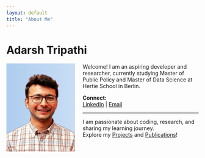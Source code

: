 ```yaml
---
layout: default
title: "About Me"
---
```


# Adarsh Tripathi

<img src="/assets/images/your-photo.jpg" width="180" alt="Adarsh Tripathi" align="left" style="margin-right:20px;"/>

Welcome! I am an aspiring developer and researcher, currently studying Master of Public Policy and Master of Data Science at Hertie School in Berlin.

**Connect:**  
[LinkedIn](https://www.linkedin.com/in/adarsht/) | [Email](mailto:ad.tripathi@students.hertie-school.org)

---

I am passionate about coding, research, and sharing my learning journey.  
Explore my [Projects](/projects) and [Publications](/publications)!

